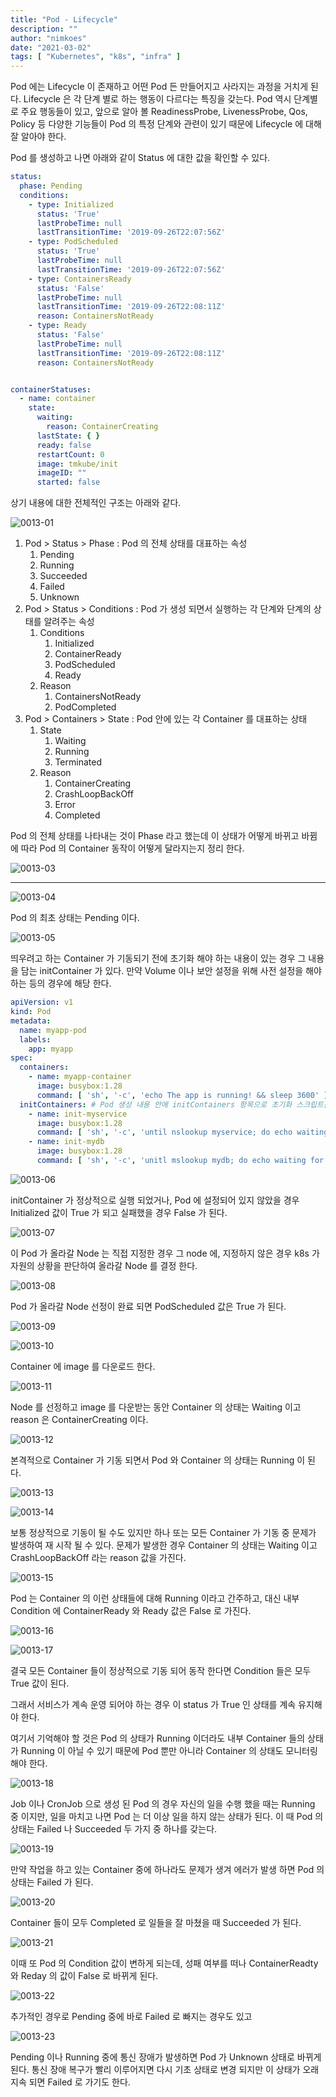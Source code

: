 ```yaml
---
title: "Pod - Lifecycle"
description: ""
author: "nimkoes"
date: "2021-03-02"
tags: [ "Kubernetes", "k8s", "infra" ]
---
```


Pod 에는 Lifecycle 이 존재하고 어떤 Pod 든 만들어지고 사라지는 과정을 거치게 된다. Lifecycle 은 각 단계 별로 하는 행동이 다르다는 특징을 갖는다. Pod 역시 단계별로 주요 행동들이 있고,
앞으로 알아 볼 ReadinessProbe, LivenessProbe, Qos, Policy 등 다양한 기능들이 Pod 의 특정 단계와 관련이 있기 때문에 Lifecycle 에 대해 잘 알아야 한다.

Pod 를 생성하고 나면 아래와 같이 Status 에 대한 값을 확인할 수 있다.

```yml
status:
  phase: Pending
  conditions:
    - type: Initialized
      status: 'True'
      lastProbeTime: null
      lastTransitionTime: '2019-09-26T22:07:56Z'
    - type: PodScheduled
      status: 'True'
      lastProbeTime: null
      lastTransitionTime: '2019-09-26T22:07:56Z'
    - type: ContainersReady
      status: 'False'
      lastProbeTime: null
      lastTransitionTime: '2019-09-26T22:08:11Z'
      reason: ContainersNotReady
    - type: Ready
      status: 'False'
      lastProbeTime: null
      lastTransitionTime: '2019-09-26T22:08:11Z'
      reason: ContainersNotReady


containerStatuses:
  - name: container
    state:
      waiting:
        reason: ContainerCreating
      lastState: { }
      ready: false
      restartCount: 0
      image: tmkube/init
      imageID: ""
      started: false
```

상기 내용에 대한 전체적인 구조는 아래와 같다.

![0013-01](/tech-blog/resources/images/kubernetes/0013-01.png)

1. Pod > Status > Phase : Pod 의 전체 상태를 대표하는 속성
   1. Pending
   2. Running
   3. Succeeded
   4. Failed
   5. Unknown
2. Pod > Status > Conditions : Pod 가 생성 되면서 실행하는 각 단계와 단계의 상태를 알려주는 속성
   1. Conditions
      1. Initialized
      2. ContainerReady
      3. PodScheduled
      4. Ready
   2. Reason
      1. ContainersNotReady
      2. PodCompleted
3. Pod > Containers > State : Pod 안에 있는 각 Container 를 대표하는 상태
   1. State
      1. Waiting
      2. Running
      3. Terminated
   2. Reason
      1. ContainerCreating
      2. CrashLoopBackOff
      3. Error
      4. Completed

Pod 의 전체 상태를 나타내는 것이 Phase 라고 했는데 이 상태가 어떻게 바뀌고 바뀜에 따라 Pod 의 Container 동작이 어떻게 달라지는지 정리 한다.

![0013-03](/tech-blog/resources/images/kubernetes/0013-03.gif)

---

![0013-04](/tech-blog/resources/images/kubernetes/0013-04.png)

Pod 의 최초 상태는 Pending 이다.

![0013-05](/tech-blog/resources/images/kubernetes/0013-05.png)

띄우려고 하는 Container 가 기동되기 전에 초기화 해야 하는 내용이 있는 경우 그 내용을 담는 initContainer 가 있다. 만약 Volume 이나 보안 설정을 위해 사전 설정을 해야 하는 등의 경우에
해당 한다.

```yml
apiVersion: v1
kind: Pod
metadata:
  name: myapp-pod
  labels:
    app: myapp
spec:
  containers:
    - name: myapp-container
      image: busybox:1.28
      command: [ 'sh', '-c', 'echo The app is running! && sleep 3600' ]
  initContainers: # Pod 생성 내용 안에 initContainers 항목으로 초기화 스크립트를 삽입할 수 있다.
    - name: init-myservice
      image: busybox:1.28
      command: [ 'sh', '-c', 'until nslookup myservice; do echo waiting for myservice; sleep 2; done;' ]
    - name: init-mydb
      image: busybox:1.28
      command: [ 'sh', '-c', 'unitl mslookup mydb; do echo waiting for mydb; sleep 2; done;' ]
```

![0013-06](/tech-blog/resources/images/kubernetes/0013-06.png)

initContainer 가 정상적으로 실행 되었거나, Pod 에 설정되어 있지 않았을 경우 Initialized 값이 True 가 되고 실패했을 경우 False 가 된다.

![0013-07](/tech-blog/resources/images/kubernetes/0013-07.png)

이 Pod 가 올라갈 Node 는 직접 지정한 경우 그 node 에, 지정하지 않은 경우 k8s 가 자원의 상황을 판단하여 올라갈 Node 를 결정 한다.

![0013-08](/tech-blog/resources/images/kubernetes/0013-08.png)

Pod 가 올라갈 Node 선정이 완료 되면 PodScheduled 값은 True 가 된다.

![0013-09](/tech-blog/resources/images/kubernetes/0013-09.png)

![0013-10](/tech-blog/resources/images/kubernetes/0013-10.png)

Container 에 image 를 다운로드 한다.

![0013-11](/tech-blog/resources/images/kubernetes/0013-11.png)

Node 를 선정하고 image 를 다운받는 동안 Container 의 상태는 Waiting 이고 reason 은 ContainerCreating 이다.

![0013-12](/tech-blog/resources/images/kubernetes/0013-12.png)

본격적으로 Container 가 기동 되면서 Pod 와 Container 의 상태는 Running 이 된다.

![0013-13](/tech-blog/resources/images/kubernetes/0013-13.png)

![0013-14](/tech-blog/resources/images/kubernetes/0013-14.png)

보통 정상적으로 기동이 될 수도 있지만 하나 또는 모든 Container 가 기동 중 문제가 발생하여 재 시작 될 수 있다. 문제가 발생한 경우 Container 의 상태는 Waiting 이고
CrashLoopBackOff 라는 reason 값을 가진다.

![0013-15](/tech-blog/resources/images/kubernetes/0013-15.png)

Pod 는 Container 의 이런 상태들에 대해 Running 이라고 간주하고, 대신 내부 Condition 에 ContainerReady 와 Ready 값은 False 로 가진다.

![0013-16](/tech-blog/resources/images/kubernetes/0013-16.png)

![0013-17](/tech-blog/resources/images/kubernetes/0013-17.png)

결국 모든 Container 들이 정상적으로 기동 되어 동작 한다면 Condition 들은 모두 True 값이 된다.

그래서 서비스가 계속 운영 되어야 하는 경우 이 status 가 True 인 상태를 계속 유지해야 한다.

여기서 기억해야 할 것은 Pod 의 상태가 Running 이더라도 내부 Container 들의 상태가 Running 이 아닐 수 있기 때문에 Pod 뿐만 아니라 Container 의 상태도 모니터링 해야 한다.

![0013-18](/tech-blog/resources/images/kubernetes/0013-18.png)

Job 이나 CronJob 으로 생성 된 Pod 의 경우 자신의 일을 수행 했을 때는 Running 중 이지만, 일을 마치고 나면 Pod 는 더 이상 일을 하지 않는 상태가 된다. 이 때 Pod 의 상태는
Failed 나 Succeeded 두 가지 중 하나를 갖는다.

![0013-19](/tech-blog/resources/images/kubernetes/0013-19.png)

만약 작업을 하고 있는 Container 중에 하나라도 문제가 생겨 에러가 발생 하면 Pod 의 상태는 Failed 가 된다.

![0013-20](/tech-blog/resources/images/kubernetes/0013-20.png)

Container 들이 모두 Completed 로 일들을 잘 마쳤을 때 Succeeded 가 된다.

![0013-21](/tech-blog/resources/images/kubernetes/0013-21.png)

이때 또 Pod 의 Condition 값이 변하게 되는데, 성패 여부를 떠나 ContainerReadty 와 Reday 의 값이 False 로 바뀌게 된다.

![0013-22](/tech-blog/resources/images/kubernetes/0013-22.png)

추가적인 경우로 Pending 중에 바로 Failed 로 빠지는 경우도 있고

![0013-23](/tech-blog/resources/images/kubernetes/0013-23.png)

Pending 이나 Running 중에 통신 장애가 발생하면 Pod 가 Unknown 상태로 바뀌게 된다. 통신 장애 복구가 빨리 이루어지면 다시 기초 상태로 변경 되지만 이 상태가 오래 지속 되면 Failed 로
가기도 한다.

